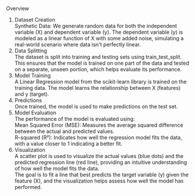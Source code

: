 Overview

1. Dataset Creation<br/>
Synthetic Data: We generate random data for both the independent variable (X) and dependent variable (y). The dependent variable (y) is modeled as a linear function of X with some added noise, simulating a real-world scenario where data isn't perfectly linear.<br/>
2. Data Splitting<br/>
The dataset is split into training and testing sets using train_test_split. This ensures that the model is trained on one part of the data and tested on a separate, unseen portion, which helps evaluate its performance.<br/>
3. Model Training<br/>
A Linear Regression model from the scikit-learn library is trained on the training data. The model learns the relationship between X (features) and y (target).<br/>
4. Predictions<br/>
Once trained, the model is used to make predictions on the test set.<br/>
5. Model Evaluation<br/>
The performance of the model is evaluated using:<br/>
Mean Squared Error (MSE): Measures the average squared difference between the actual and predicted values.<br/>
R-squared (R²): Indicates how well the regression model fits the data, with a value closer to 1 indicating a better fit.<br/>
6. Visualization<br/>
A scatter plot is used to visualize the actual values (blue dots) and the predicted regression line (red line), providing an intuitive understanding of how well the model fits the data.<br/>
The goal is to fit a line that best predicts the target variable (y) given the feature (X), and the visualization helps assess how well the model has performed.<br/>






